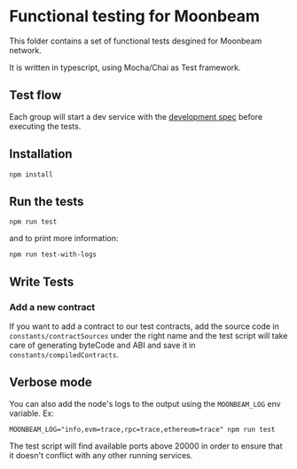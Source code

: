 # Functional testing for Moonbeam

This folder contains a set of functional tests desgined for Moonbeam network.

It is written in typescript, using Mocha/Chai as Test framework.

## Test flow

Each group will start a dev service with the
[development spec](../node/src/chain_spec.rs) before executing the tests.

## Installation

```
npm install
```

## Run the tests

```
npm run test
```

and to print more information:

```
npm run test-with-logs
```

## Write Tests

### Add a new contract

If you want to add a contract to our test contracts, add the source code
in `constants/contractSources` under the right name and the test script will take care of generating
byteCode and ABI and save it in `constants/compiledContracts`.

## Verbose mode

You can also add the node's logs to the output using the `MOONBEAM_LOG` env variable. Ex:

```
MOONBEAM_LOG="info,evm=trace,rpc=trace,ethereum=trace" npm run test
```

The test script will find available ports above 20000 in order to ensure that it doesn't conflict
with any other running services.
